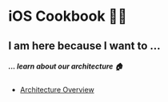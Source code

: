 iOS Cookbook 👩‍🍳
 ====================================
 
## I am here because I want to ...

##### ... learn about our architecture 🏠

* [Architecture Overview](./Technical-Documents/Architecture.md)
